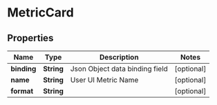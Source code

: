 

# MetricCard


## Properties

| Name | Type | Description | Notes |
|------------ | ------------- | ------------- | -------------|
|**binding** | **String** | Json Object data binding field |  [optional] |
|**name** | **String** | User UI Metric Name |  [optional] |
|**format** | **String** |  |  [optional] |




